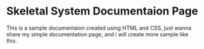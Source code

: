 # Skeletal System Documentaion Page
This is a sample documentaion created using HTML and CSS, just wanna share my simple documentation page, and i will create more sample like this.